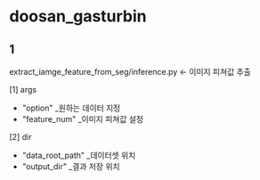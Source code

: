 # doosan_gasturbin

## 1
extract_iamge_feature_from_seg/inference.py ← 이미지 피쳐값 추출

[1] args
  - "option" _원하는 데이터 지정
  - "feature_num" _이미지 피쳐값 설정
    
[2] dir
  - "data_root_path" _데이터셋 위치
  - "output_dir" _결과 저장 위치
